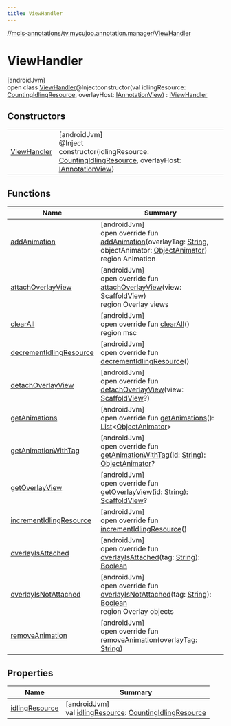 ```yaml
---
title: ViewHandler
---
```

//[mcls-annotations](../../../index.html)/[tv.mycujoo.annotation.manager](../index.html)/[ViewHandler](index.html)



# ViewHandler



[androidJvm]\
open class [ViewHandler](index.html)@Injectconstructor(val idlingResource: [CountingIdlingResource](https://developer.android.com/reference/kotlin/androidx/test/espresso/idling/CountingIdlingResource.html), overlayHost: [IAnnotationView](../../tv.mycujoo.annotation.annotation/-i-annotation-view/index.html)) : [IViewHandler](../../tv.mycujoo.annotation.helper/-i-view-handler/index.html)



## Constructors


| | |
|---|---|
| [ViewHandler](-view-handler.html) | [androidJvm]<br>@Inject<br>constructor(idlingResource: [CountingIdlingResource](https://developer.android.com/reference/kotlin/androidx/test/espresso/idling/CountingIdlingResource.html), overlayHost: [IAnnotationView](../../tv.mycujoo.annotation.annotation/-i-annotation-view/index.html)) |


## Functions


| Name | Summary |
|---|---|
| [addAnimation](add-animation.html) | [androidJvm]<br>open override fun [addAnimation](add-animation.html)(overlayTag: [String](https://kotlinlang.org/api/latest/jvm/stdlib/kotlin/-string/index.html), objectAnimator: [ObjectAnimator](https://developer.android.com/reference/kotlin/android/animation/ObjectAnimator.html))<br>region Animation |
| [attachOverlayView](attach-overlay-view.html) | [androidJvm]<br>open override fun [attachOverlayView](attach-overlay-view.html)(view: [ScaffoldView](../../tv.mycujoo.annotation.widget/-scaffold-view/index.html))<br>region Overlay views |
| [clearAll](clear-all.html) | [androidJvm]<br>open override fun [clearAll](clear-all.html)()<br>region msc |
| [decrementIdlingResource](decrement-idling-resource.html) | [androidJvm]<br>open override fun [decrementIdlingResource](decrement-idling-resource.html)() |
| [detachOverlayView](detach-overlay-view.html) | [androidJvm]<br>open override fun [detachOverlayView](detach-overlay-view.html)(view: [ScaffoldView](../../tv.mycujoo.annotation.widget/-scaffold-view/index.html)?) |
| [getAnimations](get-animations.html) | [androidJvm]<br>open override fun [getAnimations](get-animations.html)(): [List](https://kotlinlang.org/api/latest/jvm/stdlib/kotlin.collections/-list/index.html)&lt;[ObjectAnimator](https://developer.android.com/reference/kotlin/android/animation/ObjectAnimator.html)&gt; |
| [getAnimationWithTag](get-animation-with-tag.html) | [androidJvm]<br>open override fun [getAnimationWithTag](get-animation-with-tag.html)(id: [String](https://kotlinlang.org/api/latest/jvm/stdlib/kotlin/-string/index.html)): [ObjectAnimator](https://developer.android.com/reference/kotlin/android/animation/ObjectAnimator.html)? |
| [getOverlayView](get-overlay-view.html) | [androidJvm]<br>open override fun [getOverlayView](get-overlay-view.html)(id: [String](https://kotlinlang.org/api/latest/jvm/stdlib/kotlin/-string/index.html)): [ScaffoldView](../../tv.mycujoo.annotation.widget/-scaffold-view/index.html)? |
| [incrementIdlingResource](increment-idling-resource.html) | [androidJvm]<br>open override fun [incrementIdlingResource](increment-idling-resource.html)() |
| [overlayIsAttached](overlay-is-attached.html) | [androidJvm]<br>open override fun [overlayIsAttached](overlay-is-attached.html)(tag: [String](https://kotlinlang.org/api/latest/jvm/stdlib/kotlin/-string/index.html)): [Boolean](https://kotlinlang.org/api/latest/jvm/stdlib/kotlin/-boolean/index.html) |
| [overlayIsNotAttached](overlay-is-not-attached.html) | [androidJvm]<br>open override fun [overlayIsNotAttached](overlay-is-not-attached.html)(tag: [String](https://kotlinlang.org/api/latest/jvm/stdlib/kotlin/-string/index.html)): [Boolean](https://kotlinlang.org/api/latest/jvm/stdlib/kotlin/-boolean/index.html)<br>region Overlay objects |
| [removeAnimation](remove-animation.html) | [androidJvm]<br>open override fun [removeAnimation](remove-animation.html)(overlayTag: [String](https://kotlinlang.org/api/latest/jvm/stdlib/kotlin/-string/index.html)) |


## Properties


| Name | Summary |
|---|---|
| [idlingResource](idling-resource.html) | [androidJvm]<br>val [idlingResource](idling-resource.html): [CountingIdlingResource](https://developer.android.com/reference/kotlin/androidx/test/espresso/idling/CountingIdlingResource.html) |

